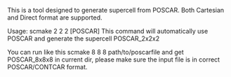 This is a tool designed to generate supercell from POSCAR. Both Cartesian and Direct format are supported.

Usage:  scmake 2 2 2 [POSCAR]     This command will automatically use POSCAR and generate the supercell POSCAR_2x2x2

You can run like this scmake 8 8 8 path/to/poscarfile      and get POSCAR_8x8x8 in current dir, please make sure the input file is in correct POSCAR/CONTCAR format.

